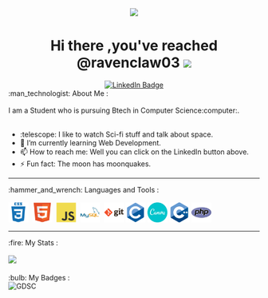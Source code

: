

<!--
**ravenclaw03/ravenclaw03** is a ✨ _special_ ✨ repository because its `README.md` (this file) appears on your GitHub profile.

Here are some ideas to get you started:
-->
<div id="main" align="center">
<div id="header" align="center">
  <img src="https://img.freepik.com/free-vector/developer-activity-concept-illustration_114360-1643.jpg?w=740&t=st=1695748665~exp=1695749265~hmac=42281fb7fa2e7f3b385512991c894ae03dd6e50e1a5374ea705a2e129bf1a26f" width="300"/>
</div>
<h1>Hi there ,you've reached @ravenclaw03
<img src="https://media.giphy.com/media/hvRJCLFzcasrR4ia7z/giphy.gif" width="30px"/>
</h1>
<div id="badges">
  <a href="https://www.linkedin.com/in/parth-ahuja-a0229622b/">
    <img src="https://img.shields.io/badge/LinkedIn-blue?style=for-the-badge&logo=linkedin&logoColor=white" alt="LinkedIn Badge"/>
  </a>
</div>
</div>
:man_technologist: About Me :<br><br>
I am a Student who is pursuing Btech in Computer Science:computer:.<br><br>
 <ul type="disc">
 <li>:telescope: I like to watch Sci-fi stuff and talk about space.
 <li>🌱 I’m currently learning Web Development.
 <li>📫 How to reach me: Well you can click on the LinkedIn button above.
 <li>⚡ Fun fact: The moon has moonquakes.
 </ul>
 <hr>
 :hammer_and_wrench: Languages and Tools :
 <br><br>
 <div>
  <img src="https://github.com/devicons/devicon/blob/master/icons/css3/css3-plain-wordmark.svg"  title="CSS3" alt="CSS" width="40" height="40"/>&nbsp;
  <img src="https://github.com/devicons/devicon/blob/master/icons/html5/html5-original.svg" title="HTML5" alt="HTML" width="40" height="40"/>&nbsp;
  <img src="https://github.com/devicons/devicon/blob/master/icons/javascript/javascript-original.svg" title="JavaScript" alt="JavaScript" width="40" height="40"/>&nbsp;
  <img src="https://github.com/devicons/devicon/blob/master/icons/mysql/mysql-original-wordmark.svg" title="MySQL"  alt="MySQL" width="40" height="40"/>&nbsp;
  <img src="https://github.com/devicons/devicon/blob/master/icons/git/git-original-wordmark.svg" title="Git" **alt="Git" width="40" height="40"/>
  <img src="https://raw.githubusercontent.com/devicons/devicon/1119b9f84c0290e0f0b38982099a2bd027a48bf1/icons/c/c-original.svg" title="C" **alt="C" width="40" height="40"/>
  <img src="https://raw.githubusercontent.com/devicons/devicon/1119b9f84c0290e0f0b38982099a2bd027a48bf1/icons/canva/canva-original.svg" title="Canva" **alt="Canva" width="40" height="40"/>
  <img src="https://raw.githubusercontent.com/devicons/devicon/1119b9f84c0290e0f0b38982099a2bd027a48bf1/icons/cplusplus/cplusplus-original.svg" title="C++" **alt="C++" width="40" height="40"/>
  <img src="https://raw.githubusercontent.com/devicons/devicon/1119b9f84c0290e0f0b38982099a2bd027a48bf1/icons/php/php-original.svg" title="php" **alt="php" width="40" height="40"/>
</div>
 <hr>
 :fire: My Stats :
<a href="https://github.com/ravenclaw03/github-readme-stats"/></a>
<br><br>
<a href="https://github.com/anuraghazra/github-readme-stats"><img src="https://github-readme-stats.vercel.app/api/top-langs/?username=ravenclaw03&layout=compact&theme=vision-friendly-dark"/></a>
<br><br>
:bulb: My Badges :
<div>
<img src="https://developers.google.com/profile/badges/community/gdsc/2023/core-member"  title="GDSC" alt="GDSC" width="170" height="170"/>&nbsp;
</div>
